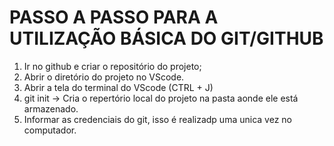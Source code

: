# PASSO A PASSO PARA A UTILIZAÇÃO BÁSICA DO GIT/GITHUB

1. Ir no github e criar o repositório do projeto;
2. Abrir o diretório do projeto no VScode.
3. Abrir a tela do terminal do VScode (CTRL + J)
4. git init -> Cria o repertório local do projeto na pasta aonde ele está armazenado.
5. Informar as credenciais do git, isso é realizadp uma unica vez no computador.
